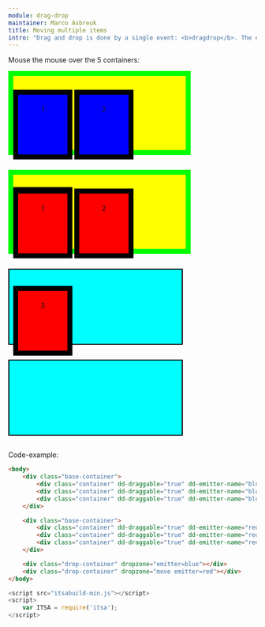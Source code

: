 ```yaml
---
module: drag-drop
maintainer: Marco Asbreuk
title: Moving multiple items
intro: "Drag and drop is done by a single event: <b>dragdrop</b>. The eventobject notifies you when the drag has finished. You can inspect the Promise e.drag.then for this purpose. You can also be notified on drag-move by setting a callback-function through: <b>e.setOnDrag(callbackFn)</b>. Draggable HtmlElements have the attribute: <b>dd-draggable=\"true\"</b>"
---
```


<style type="text/css">
    .base-container {
        margin-bottom: 30px;
        width: 350px;
        height: 150px;
        /*position: relative;*/
        background-color: #FF0;
        border: solid 10px #0F0;
    }
    .drop-container {
        margin-bottom: 30px;
        width: 350px;
        height: 150px;
        border: solid 2px #000;
        background-color: #0FF;
    }
    .container {
        text-align: center;
        margin: 2em 0;
        padding-top: 1.5em;
        height: 100px;
        width: 100px;
        border: solid 10px #000;
        display: inline-block;
        *display: inline;
        *zoom: 1;
        -webkit-touch-callout: none;
        -webkit-user-select: none;
        -khtml-user-select: none;
        -moz-user-select: none;
        -ms-user-select: none;
        user-select: none;
        cursor: default;
    }
    .container[dd-emitter-name="blue"] {
        background-color: #00F;
    }
    .container[dd-emitter-name="red"] {
        background-color: #F00;
    }
    .dropactive {
        opacity: 0.6;
        filter: alpha(opacity=60); /* For IE8 and earlier */
        border: dotted 2px #000;
    }
    .container.dd-dragging {
        background-color: #0F0;
    }
    #con {
/*        position: relative; */
    }

</style>

Mouse the mouse over the 5 containers:

<div class="base-container">
    <div class="container" dd-draggable="true" dd-emitter-name="blue" dd-effect-allowed="all">1</div>
    <div id="con" class="container" dd-draggable="true" dd-emitter-name="blue" dd-effect-allowed="all">2</div>
    <div class="container" dd-draggable="true" dd-emitter-name="blue" dd-effect-allowed="all">3</div>
</div>

<div class="base-container">
    <div class="container" dd-draggable="true" dd-emitter-name="red">1</div>
    <div class="container" dd-draggable="true" dd-emitter-name="red">2</div>
    <div class="container" dd-draggable="true" dd-emitter-name="red">3</div>
</div>

<div class="drop-container" dropzone="emitter=blue"></div>
<div class="drop-container" dropzone="move emitter=red"></div>


<p class="spaced">Code-example:</p>

```html
<body>
    <div class="base-container">
        <div class="container" dd-draggable="true" dd-emitter-name="blue"></div>
        <div class="container" dd-draggable="true" dd-emitter-name="blue"></div>
        <div class="container" dd-draggable="true" dd-emitter-name="blue"></div>
    </div>

    <div class="base-container">
        <div class="container" dd-draggable="true" dd-emitter-name="red"></div>
        <div class="container" dd-draggable="true" dd-emitter-name="red"></div>
        <div class="container" dd-draggable="true" dd-emitter-name="red"></div>
    </div>

    <div class="drop-container" dropzone="emitter=blue"></div>
    <div class="drop-container" dropzone="move emitter=red"></div>
</body>
```

```js
<script src="itsabuild-min.js"></script>
<script>
    var ITSA = require('itsa');
</script>
```

<script src="../../dist/itsabuild-min.js"></script>
<script>
    var ITSA = require('itsa');
    ITSA.Event.before('dd-start', function(e) {
        e.relatives = document.getAll('div[dd-emitter-name="blue"]');
    });
</script>
